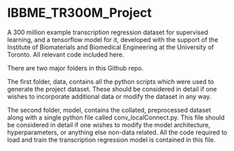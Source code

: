 # IBBME_TR300M_Project
A 300 million example transcription regression dataset for supervised learning, and a tensorflow model for it, developed with the support of the Institute of Biomaterials and Biomedical Engineering at the University of Toronto. All relevant code included here.

There are two major folders in this Github repo.

The first folder, data, contains all the python scripts which were used to generate the project dataset. These should be considered in detail if one wishes to incorporate additional data or modify the dataset in any way.

The second folder, model, contains the collated, preprocessed dataset along with a single python file called conv_localConnect.py. This file should be considered in detail if one wishes to modify the model architecture, hyperparameters, or anything else non-data related. All the code required to load and train the transcription regression model is contained in this file. 
